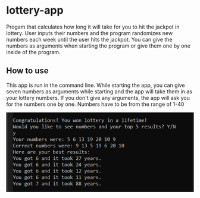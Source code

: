 # lottery-app
Progam that calculates how long it will take for you to hit the jackpot in lottery. User inputs their numbers and the program randomizes new numbers each week until the user hits the jackpot. You can give the numbers as arguments when starting the program or give them one by one inside of the program.

## How to use
This app is run in the command line. While starting the app, you can give seven numbers as arguments while starting and the app will take them in as your lottery numbers. 
If you don't give any arguments, the app will ask you for the numbers one by one. Numbers have to be from the range of 1-40

![alt text](https://github.com/MikaKivennena/lottery-app/blob/main/img/LotteryEnd.PNG?raw=true "Lottery end screen")
